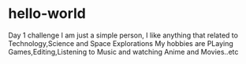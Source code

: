 # hello-world
Day 1 challenge
I am just a simple person, I like anything that related to Technology,Science and Space Explorations
My hobbies are PLaying Games,Editing,Listening to Music and watching Anime and Movies..etc
